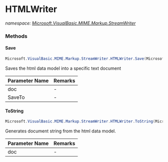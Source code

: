 ﻿# HTMLWriter
_namespace: [Microsoft.VisualBasic.MIME.Markup.StreamWriter](./index.md)_





### Methods

#### Save
```csharp
Microsoft.VisualBasic.MIME.Markup.StreamWriter.HTMLWriter.Save(Microsoft.VisualBasic.MIME.Markup.HTML.HtmlDocument,System.String)
```
Saves the html data model into a specific text document

|Parameter Name|Remarks|
|--------------|-------|
|doc|-|
|SaveTo|-|


#### ToString
```csharp
Microsoft.VisualBasic.MIME.Markup.StreamWriter.HTMLWriter.ToString(Microsoft.VisualBasic.MIME.Markup.HTML.HtmlDocument)
```
Generates document string from the html data model.

|Parameter Name|Remarks|
|--------------|-------|
|doc|-|



